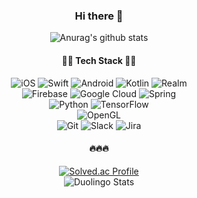 <div align="center">
  
### Hi there 👋

![Anurag's github stats](https://github-readme-stats.vercel.app/api?username=yh97yhyh&show_icons=true&theme=dracula)

#### 👩‍💻 Tech Stack 👩‍💻
![iOS](https://img.shields.io/badge/iOS-000000?style=for-the-badge&logo=ios&logoColor=white)
![Swift](https://img.shields.io/badge/swift-F54A2A?style=for-the-badge&logo=swift&logoColor=white)
![Android](https://img.shields.io/badge/Android-3DDC84?style=for-the-badge&logo=android&logoColor=white)
![Kotlin](https://img.shields.io/badge/kotlin-%237F52FF.svg?style=for-the-badge&logo=kotlin&logoColor=white)
![Realm](https://img.shields.io/badge/Realm-39477F?style=for-the-badge&logo=realm&logoColor=white)
<br>
![Firebase](https://img.shields.io/badge/firebase-%23039BE5.svg?style=for-the-badge&logo=firebase)
![Google Cloud](https://img.shields.io/badge/GoogleCloud-%234285F4.svg?style=for-the-badge&logo=google-cloud&logoColor=white)
![Spring](https://img.shields.io/badge/spring-%236DB33F.svg?style=for-the-badge&logo=spring&logoColor=white)
<br>
![Python](https://img.shields.io/badge/python-3670A0?style=for-the-badge&logo=python&logoColor=ffdd54)
![TensorFlow](https://img.shields.io/badge/TensorFlow-%23FF6F00.svg?style=for-the-badge&logo=TensorFlow&logoColor=white)
<br>
![OpenGL](https://img.shields.io/badge/OpenGL-%23FFFFFF.svg?style=for-the-badge&logo=opengl)
<br>
![Git](https://img.shields.io/badge/git-%23F05033.svg?style=for-the-badge&logo=git&logoColor=white)
![Slack](https://img.shields.io/badge/Slack-4A154B?style=for-the-badge&logo=slack&logoColor=white)
![Jira](https://img.shields.io/badge/jira-%230A0FFF.svg?style=for-the-badge&logo=jira&logoColor=white)


#### 🔥🔥🔥
[![Solved.ac Profile](http://mazassumnida.wtf/api/generate_badge?boj=springday9713)](https://solved.ac/springday9713)
<br>
<img src="https://duolingo-stats-card.vercel.app/api?username=LQfT829257&theme=dracula" alt="Duolingo Stats"/>
